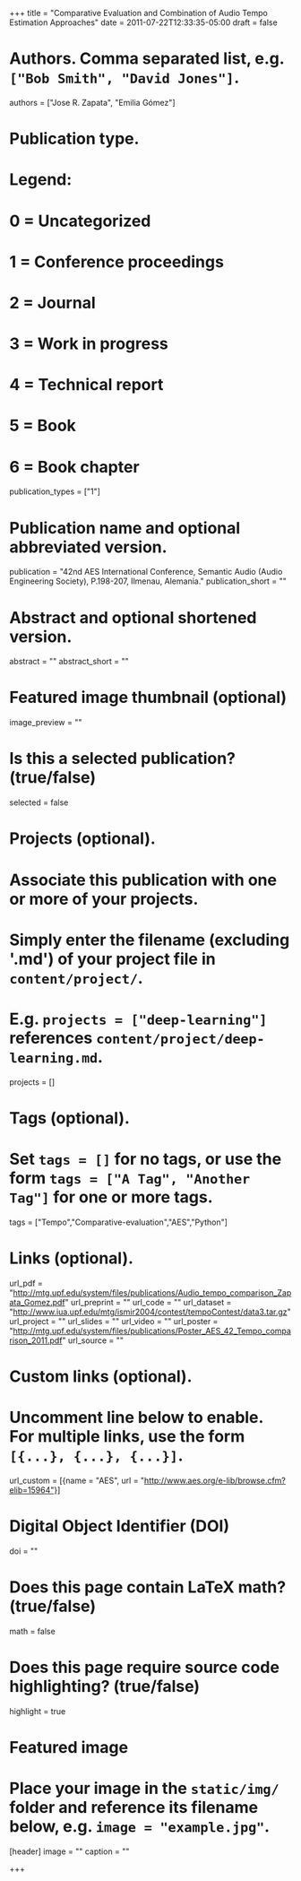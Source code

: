 +++
title = "Comparative Evaluation and Combination of Audio Tempo Estimation Approaches"
date = 2011-07-22T12:33:35-05:00
draft = false

# Authors. Comma separated list, e.g. `["Bob Smith", "David Jones"]`.
authors = ["Jose R. Zapata", "Emilia Gómez"]

# Publication type.
# Legend:
# 0 = Uncategorized
# 1 = Conference proceedings
# 2 = Journal
# 3 = Work in progress
# 4 = Technical report
# 5 = Book
# 6 = Book chapter
publication_types = ["1"]

# Publication name and optional abbreviated version.
publication = "42nd AES International Conference, Semantic Audio (Audio Engineering Society), P.198-207, Ilmenau, Alemania."
publication_short = ""

# Abstract and optional shortened version.
abstract = ""
abstract_short = ""

# Featured image thumbnail (optional)
image_preview = ""

# Is this a selected publication? (true/false)
selected = false

# Projects (optional).
#   Associate this publication with one or more of your projects.
#   Simply enter the filename (excluding '.md') of your project file in `content/project/`.
#   E.g. `projects = ["deep-learning"]` references `content/project/deep-learning.md`.
projects = []

# Tags (optional).
#   Set `tags = []` for no tags, or use the form `tags = ["A Tag", "Another Tag"]` for one or more tags.
tags = ["Tempo","Comparative-evaluation","AES","Python"]

# Links (optional).
url_pdf = "http://mtg.upf.edu/system/files/publications/Audio_tempo_comparison_Zapata_Gomez.pdf"
url_preprint = ""
url_code = ""
url_dataset = "http://www.iua.upf.edu/mtg/ismir2004/contest/tempoContest/data3.tar.gz"
url_project = ""
url_slides = ""
url_video = ""
url_poster = "http://mtg.upf.edu/system/files/publications/Poster_AES_42_Tempo_comparison_2011.pdf"
url_source = ""

# Custom links (optional).
#   Uncomment line below to enable. For multiple links, use the form `[{...}, {...}, {...}]`.
url_custom = [{name = "AES", url = "http://www.aes.org/e-lib/browse.cfm?elib=15964"}]

# Digital Object Identifier (DOI)
doi = ""

# Does this page contain LaTeX math? (true/false)
math = false

# Does this page require source code highlighting? (true/false)
highlight = true

# Featured image
# Place your image in the `static/img/` folder and reference its filename below, e.g. `image = "example.jpg"`.
[header]
image = ""
caption = ""

+++
